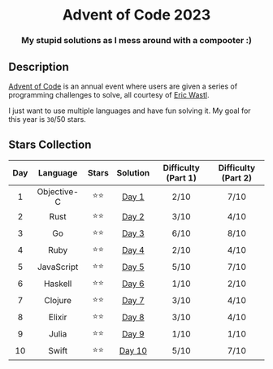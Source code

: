 <div align="center">

# Advent of Code 2023

### My stupid solutions as I mess around with a compooter :)

</div>

## Description

[Advent of Code](https://adventofcode.com) is an annual event where users are given a series of programming challenges to solve, all courtesy of [Eric Wastl](http://was.tl/).

I just want to use multiple languages and have fun solving it. My goal for this year is `30`/50 stars.

## Stars Collection

| Day |  Language   | Stars  |      Solution       | Difficulty (Part 1) | Difficulty (Part 2) |
| :-: | :---------: | :----: | :-----------------: | :-----------------: | :-----------------: |
|  1  | Objective-C | ⭐️⭐️ |  [Day 1](./day-1/)  |        2/10         |        7/10         |
|  2  |    Rust     | ⭐️⭐️ |  [Day 2](./day-2/)  |        3/10         |        4/10         |
|  3  |     Go      | ⭐️⭐️ |  [Day 3](./day-3/)  |        6/10         |        8/10         |
|  4  |    Ruby     | ⭐️⭐️ |  [Day 4](./day-4/)  |        2/10         |        4/10         |
|  5  | JavaScript  | ⭐️⭐️ |  [Day 5](./day-5/)  |        5/10         |        7/10         |
|  6  |   Haskell   | ⭐️⭐️ |  [Day 6](./day-6/)  |        1/10         |        2/10         |
|  7  |   Clojure   | ⭐️⭐️ |  [Day 7](./day-7/)  |        3/10         |        4/10         |
|  8  |   Elixir    | ⭐️⭐️ |  [Day 8](./day-8/)  |        3/10         |        4/10         |
|  9  |    Julia    | ⭐️⭐️ |  [Day 9](./day-9/)  |        1/10         |        1/10         |
| 10  |    Swift    | ⭐️⭐️ | [Day 10](./day-10/) |        5/10         |        7/10         |
